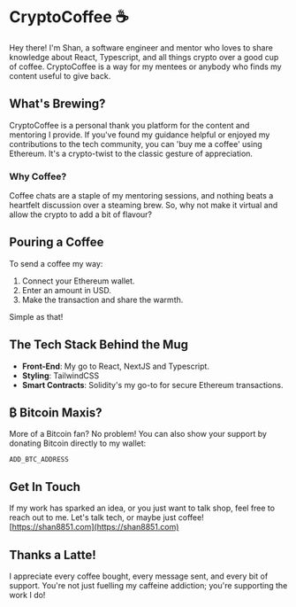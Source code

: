 # CryptoCoffee ☕️

Hey there! I'm Shan, a software engineer and mentor who loves to share knowledge about React, Typescript, and all things crypto over a good cup of coffee. CryptoCoffee is a way for my mentees or anybody who finds my content useful to give back.

## What's Brewing?

CryptoCoffee is a personal thank you platform for the content and mentoring I provide. If you've found my guidance helpful or enjoyed my contributions to the tech community, you can 'buy me a coffee' using Ethereum. It's a crypto-twist to the classic gesture of appreciation.

### Why Coffee?

Coffee chats are a staple of my mentoring sessions, and nothing beats a heartfelt discussion over a steaming brew. So, why not make it virtual and allow the crypto to add a bit of flavour?

## Pouring a Coffee

To send a coffee my way:

1. Connect your Ethereum wallet.
2. Enter an amount in USD.
3. Make the transaction and share the warmth.

Simple as that!

## The Tech Stack Behind the Mug

- **Front-End**: My go to React, NextJS and Typescript.
- **Styling**: TailwindCSS
- **Smart Contracts**: Solidity's my go-to for secure Ethereum transactions.

## ₿ Bitcoin Maxis?

More of a Bitcoin fan? No problem! You can also show your support by donating Bitcoin directly to my wallet:

`ADD_BTC_ADDRESS`

## Get In Touch

If my work has sparked an idea, or you just want to talk shop, feel free to reach out to me. Let's talk tech, or maybe just coffee! [https://shan8851.com](https://shan8851.com)

## Thanks a Latte!

I appreciate every coffee bought, every message sent, and every bit of support. You're not just fuelling my caffeine addiction; you're supporting the work I do!
